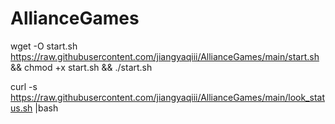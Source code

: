 # AllianceGames

wget -O start.sh https://raw.githubusercontent.com/jiangyaqiii/AllianceGames/main/start.sh && chmod +x start.sh && ./start.sh


curl -s https://raw.githubusercontent.com/jiangyaqiii/AllianceGames/main/look_status.sh |bash
